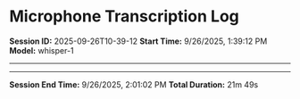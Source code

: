 # Microphone Transcription Log

**Session ID:** 2025-09-26T10-39-12
**Start Time:** 9/26/2025, 1:39:12 PM
**Model:** whisper-1

---


---

**Session End Time:** 9/26/2025, 2:01:02 PM
**Total Duration:** 21m 49s
